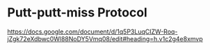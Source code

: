 # Putt-putt-miss Protocol

https://docs.google.com/document/d/1q5P3LuqCIZW-Roq-jZgk72eXdbwc0Wl88NoDY5Vmq08/edit#heading=h.v1c2g4e8xmvp


